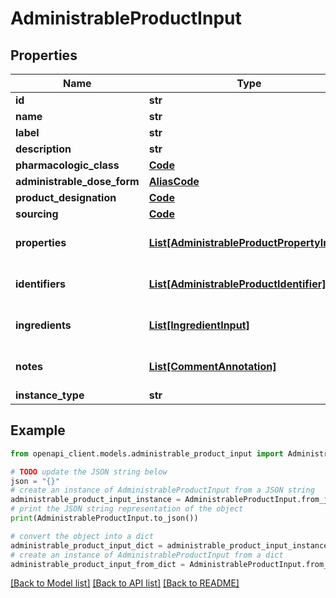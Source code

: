 # AdministrableProductInput


## Properties

Name | Type | Description | Notes
------------ | ------------- | ------------- | -------------
**id** | **str** |  | 
**name** | **str** |  | 
**label** | **str** |  | [optional] 
**description** | **str** |  | [optional] 
**pharmacologic_class** | [**Code**](Code.md) |  | [optional] 
**administrable_dose_form** | [**AliasCode**](AliasCode.md) |  | 
**product_designation** | [**Code**](Code.md) |  | 
**sourcing** | [**Code**](Code.md) |  | [optional] 
**properties** | [**List[AdministrableProductPropertyInput]**](AdministrableProductPropertyInput.md) |  | [optional] [default to []]
**identifiers** | [**List[AdministrableProductIdentifier]**](AdministrableProductIdentifier.md) |  | [optional] [default to []]
**ingredients** | [**List[IngredientInput]**](IngredientInput.md) |  | [optional] [default to []]
**notes** | [**List[CommentAnnotation]**](CommentAnnotation.md) |  | [optional] [default to []]
**instance_type** | **str** |  | 

## Example

```python
from openapi_client.models.administrable_product_input import AdministrableProductInput

# TODO update the JSON string below
json = "{}"
# create an instance of AdministrableProductInput from a JSON string
administrable_product_input_instance = AdministrableProductInput.from_json(json)
# print the JSON string representation of the object
print(AdministrableProductInput.to_json())

# convert the object into a dict
administrable_product_input_dict = administrable_product_input_instance.to_dict()
# create an instance of AdministrableProductInput from a dict
administrable_product_input_from_dict = AdministrableProductInput.from_dict(administrable_product_input_dict)
```
[[Back to Model list]](../README.md#documentation-for-models) [[Back to API list]](../README.md#documentation-for-api-endpoints) [[Back to README]](../README.md)


